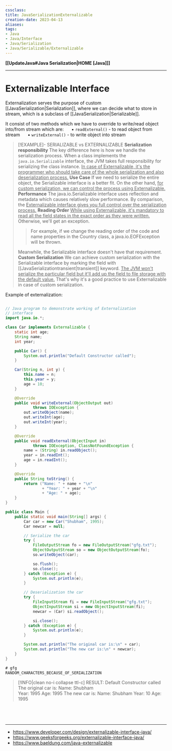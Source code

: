 ```yaml
---
cssclass:
title: JavaSerializationExternalizable
creation-date: 2023-04-13
aliases:
tags:
- Java
- Java/Interface
- Java/Serialization
- Java/Serializable/Externalizable
---
```

**[[UpdateJava#Java Serialization|HOME [Java]]]**

---
# Externalizable Interface
Externalization serves the purpose of custom [[JavaSerialization|Serialization]], where we can decide what to store in stream, which is a subclass of [[JavaSerialization|Serializable]].

It consist of two methods which we have to override to write/read object into/from stream which are:
$\quad$ ▪ `readExternal()` - to read object from stream
$\quad$ ▪ `writeExternal()` - to write object into stream

>[!EXAMPLE]- SERIALIZABLE vs EXTERNALIZABLE
> **Serialization responsibility**
> The key difference here is how we handle the serialization process. When a class implements the `java.io.Serializable` interface, the JVM takes full responsibility for serializing the class instance. <u>In case of Externalizable, it's the programmer who should take care of the whole serialization and also deserialization process.</u>
> **Use Case**
> If we need to serialize the entire object, the Serializable interface is a better fit. On the other hand, <u>for custom serialization, we can control the process using Externalizable.</u>
> **Performance**
> The java.io.Serializable interface uses reflection and metadata which causes relatively slow performance. By comparison, the <u>Externalizable interface gives you full control over the serialization process.</u>
> **Reading Order**
> <u>While using Externalizable, it's mandatory to read all the field states in the exact order as they were written.</u> Otherwise, we'll get an exception.
>> For example, if we change the reading order of the code and name properties in the Country class, a java.io.EOFException will be thrown.
>
> Meanwhile, the Serializable interface doesn't have that requirement.
> **Custom Serialization**
> We can achieve custom serialization with the Serializable interface by marking the field with [[JavaSerializationtransient|transient]] keyword. <u>The JVM won't serialize the particular field but it'll add up the field to file storage with the default value.</u> That's why it's a good practice to use Externalizable in case of custom serialization.

Example of externalization:
```java

// Java program to demonstrate working of Externalization
// interface
import java.io.*;

class Car implements Externalizable {
    static int age;
    String name;
    int year;

    public Car() {
        System.out.println("Default Constructor called");
    }

    Car(String n, int y) {
        this.name = n;
        this.year = y;
        age = 10;
    }

    @Override
    public void writeExternal(ObjectOutput out)
            throws IOException {
        out.writeObject(name);
        out.writeInt(age);
        out.writeInt(year);
    }

    @Override
    public void readExternal(ObjectInput in)
            throws IOException, ClassNotFoundException {
        name = (String) in.readObject();
        year = in.readInt();
        age = in.readInt();
    }

    @Override
    public String toString() {
        return ("Name: " + name + "\n"
                + "Year: " + year + "\n"
                + "Age: " + age);
    }
}

public class Main {
    public static void main(String[] args) {
        Car car = new Car("Shubham", 1995);
        Car newcar = null;

        // Serialize the car
        try {
            FileOutputStream fo = new FileOutputStream("gfg.txt");
            ObjectOutputStream so = new ObjectOutputStream(fo);
            so.writeObject(car);

            so.flush();
            so.close();
        } catch (Exception e) {
            System.out.println(e);
        }

        // Deserialization the car
        try {
            FileInputStream fi = new FileInputStream("gfg.txt");
            ObjectInputStream si = new ObjectInputStream(fi);
            newcar = (Car) si.readObject();

            si.close();
        } catch (Exception e) {
            System.out.println(e);
        }

        System.out.println("The original car is:\n" + car);
        System.out.println("The new car is:\n" + newcar);
    }
}
```
```txt
# gfg
RANDOM_CHARACTERS_BECAUSE_OF_SERIALIZATION
```
>[!INFO|clean no-i collapse ttl-c] RESULT:
> Default Constructor called
> The original car is:
> Name: Shubham       
> Year: 1995
> Age: 1995
> The new car is:
> Name: Shubham
> Year: 10
> Age: 1995

<br>

# 
---
- https://www.developer.com/design/externalizable-interface-java/
- https://www.geeksforgeeks.org/externalizable-interface-java/
- https://www.baeldung.com/java-externalizable